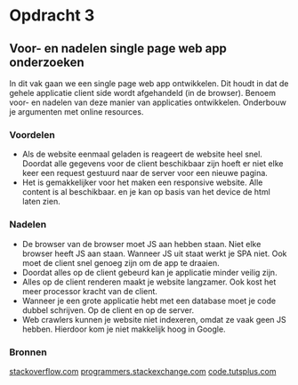 # Opdracht 3

## Voor- en nadelen single page web app onderzoeken
In dit vak gaan we een single page web app ontwikkelen. Dit houdt in dat de gehele applicatie client side wordt afgehandeld (in de browser). Benoem voor- en nadelen van deze manier van applicaties ontwikkelen. Onderbouw je argumenten met online resources.

### Voordelen
- Als de website eenmaal geladen is reageert de website heel snel. Doordat alle gegevens voor de client beschikbaar zijn hoeft er niet elke keer een request gestuurd naar de server voor een nieuwe pagina.
- Het is gemakkelijker voor het maken een responsive website. Alle content is al beschikbaar. en je kan op basis van het device de html laten zien.

### Nadelen
- De browser van de browser moet JS aan hebben staan. Niet elke browser heeft JS aan staan. Wanneer JS uit staat werkt je SPA niet. Ook moet de client snel genoeg zijn om de app te draaien.
- Doordat alles op de client gebeurd kan je applicatie minder veilig zijn.
- Alles op de client renderen maakt je website langzamer. Ook kost het meer processor kracht van de client.
- Wanneer je een grote applicatie hebt met een database moet je code dubbel schrijven. Op de client en op de server.
- Web crawlers kunnen je website niet indexeren, omdat ze vaak geen JS hebben. Hierdoor kom je niet makkelijk hoog in Google.

### Bronnen
[stackoverflow.com](https://stackoverflow.com/questions/21862054/single-page-application-advantages-and-disadvantages)
[programmers.stackexchange.com](https://programmers.stackexchange.com/questions/144717/advantages-and-disadvantages-of-building-a-single-page-web-application)
[code.tutsplus.com](http://code.tutsplus.com/tutorials/important-considerations-when-building-single-page-web-apps--net-29356)



